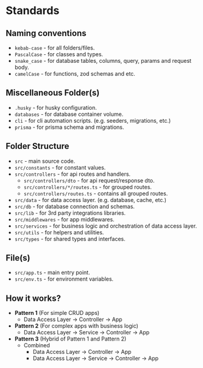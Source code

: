 # Standards

## Naming conventions

- `kebab-case` - for all folders/files.
- `PascalCase` - for classes and types.
- `snake_case` - for database tables, columns, query, params and request body.
- `camelCase` - for functions, zod schemas and etc.

## Miscellaneous Folder(s)

- `.husky` - for husky configuration.
- `databases` - for database container volume.
- `cli` - for cli automation scripts. (e.g. seeders, migrations, etc.)
- `prisma` - for prisma schema and migrations.

## Folder Structure

- `src` - main source code.
- `src/constants` - for constant values.
- `src/controllers` - for api routes and handlers.
  - `src/controllers/dto` - for api request/response dto.
  - `src/controllers/*/routes.ts` - for grouped routes.
  - `src/controllers/routes.ts` - contains all grouped routes.
- `src/data` - for data access layer. (e.g. database, cache, etc.)
- `src/db` - for database connection and schemas.
- `src/lib` - for 3rd party integrations libraries.
- `src/middlewares` - for app middlewares.
- `src/services` - for business logic and orchestration of data access layer.
- `src/utils` - for helpers and utilities.
- `src/types` - for shared types and interfaces.

## File(s)

- `src/app.ts` - main entry point.
- `src/env.ts` - for environment variables.

## How it works?

- **Pattern 1** (For simple CRUD apps)
  - Data Access Layer -> Controller -> App
- **Pattern 2** (For complex apps with business logic)
  - Data Access Layer -> Service -> Controller -> App
- **Pattern 3** (Hybrid of Pattern 1 and Pattern 2)
  - Combined
    - Data Access Layer -> Controller -> App
    - Data Access Layer -> Service -> Controller -> App
